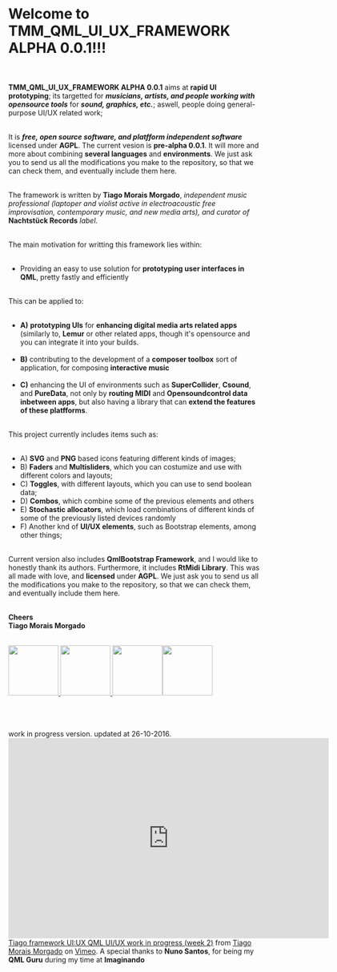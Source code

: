 # Welcome to **TMM_QML_UI_UX_FRAMEWORK ALPHA 0.0.1**!!! <br/><br/>

**TMM_QML_UI_UX_FRAMEWORK ALPHA 0.0.1** aims at **rapid UI prototyping**; its targetted for ***musicians, artists, and people working with opensource tools*** for ***sound, graphics, etc.***; aswell, people doing general-purpose UI/UX related work;<br/><br/>

It is ***free, open source software, and platfform independent software*** licensed under **AGPL**. The current vesion is **pre-alpha 0.0.1**. It will more and more about combining **several languages** and **environments**. We just ask you to send us all the modifications you make to the repository, so that we can check them, and eventually include them here.<br/><br/>

The framework is written by **Tiago Morais Morgado**, *independent music professional (laptoper and violist active in electroacoustic free improvisation, contemporary music, and new media arts), and curator of* **Nachtstück Records** *label*.<br/><br/>

The main motivation for writting this framework lies within: <br/><br/>

-	Providing an easy to use solution for **prototyping user interfaces in QML**, pretty fastly and efficiently <br/><br/>

This can be applied to: <br/><br/>

-	**A)** **prototyping UIs** for **enhancing digital media arts related apps** (similarly to, **Lemur** or other related apps, though it's opensource and you can integrate it into your builds. <br/><br/>
-	**B)** contributing to the development of a **composer toolbox** sort of application, for composing **interactive music**<br/><br/>
-	**C)** enhancing the UI of environments such as **SuperCollider**, **Csound**, and **PureData**, not only by **routing MIDI** and **Opensoundcontrol data inbetween apps**, but also having a library that can **extend the features of these platfforms**. <br/><br/>

This project currently includes items such as: <br/><br/>

- A) **SVG** and **PNG** based icons featuring different kinds of images;
-	B) **Faders** and **Multisliders**, which you can costumize and use with different colors and layouts; <br/>
-	C) **Toggles**, with different layouts, which you can use to send boolean data; <br/>
- D) **Combos**, which combine some of the previous elements and others <br/>
- E) **Stochastic allocators**, which  load combinations of different kinds of some of the previously listed devices randomly<br/>
-	F) Another knd of **UI/UX elements**, such as Bootstrap elements, among other things; <br/><br/>

Current version also includes **QmlBootstrap Framework**, and I would like to honestly thank its authors. Furthermore, it includes **RtMidi Library**. This was all made with love, and **licensed** under **AGPL**. We just ask you to send us all the modifications you make to the repository, so that we can check them, and eventually include them here. <br/><br/>

**Cheers**<br/>
**Tiago Morais Morgado** <br/><br/>

<img src="https://avatars0.githubusercontent.com/u/7303598?v=3&s=460" height="100" width="100"><a href="https://www.qt.io">
<img src="https://lh3.googleusercontent.com/-m0H-wPtVGFU/AAAAAAAAAAI/AAAAAAAAAAA/-RgbUQZx4Ck/s128-c-k/photo.jpg" height="100" width="100"><a href="https://www.qt.io">
</a><img src="http://www.zoomdigital.com.br/img/2011/02/qtcreator.png" height="100" width="100"><a href="https://www.qt.io"></a></img><img src="http://zfoneproject.com/images/logos/agplv3-584x235.png" height="100" width="100"><img><br/><br/><br/><br/>

work in progress version. updated at 26-10-2016. <iframe src="https://player.vimeo.com/video/188973909" width="640" height="400" frameborder="0" webkitallowfullscreen mozallowfullscreen allowfullscreen></iframe><a href="https://vimeo.com/188973909">Tiago framework UI:UX QML UI/UX work in progress (week 2)</a> from <a href="https://vimeo.com/tiagomoraismorgado">Tiago Morais Morgado</a> on <a href="https://vimeo.com">Vimeo</a>. A special thanks to **Nuno Santos**, for being my **QML Guru** during my time at **Imaginando**<br/>
